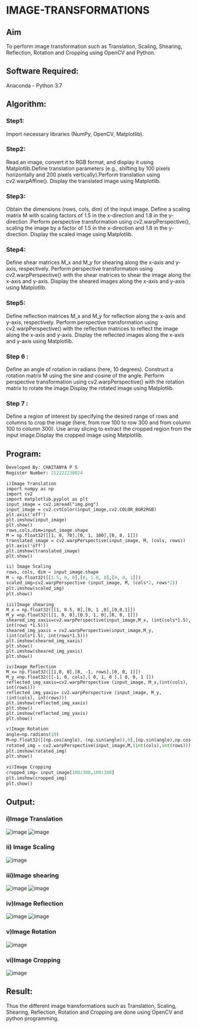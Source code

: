 # IMAGE-TRANSFORMATIONS

## Aim
To perform image transformation such as Translation, Scaling, Shearing, Reflection, Rotation and Cropping using OpenCV and Python.

## Software Required:
Anaconda - Python 3.7

## Algorithm:
### Step1:
Import necessary libraries (NumPy, OpenCV, Matplotlib).

### Step2:
Read an image, convert it to RGB format, and display it using Matplotlib.Define translation parameters 
(e.g., shifting by 100 pixels horizontally and 200 pixels vertically).Perform translation using cv2.warpAffine().
Display the translated image using Matplotlib.

### Step3:
Obtain the dimensions (rows, cols, dim) of the input image.
Define a scaling matrix M with scaling factors of 1.5 in the x-direction and 1.8 in the y-direction
.Perform perspective transformation using cv2.warpPerspective(), scaling the image by a factor of 1.5 in the x-direction and 1.8 in the y-direction.
Display the scaled image using Matplotlib.

### Step4:
Define shear matrices M_x and M_y for shearing along the x-axis and y-axis, respectively.
Perform perspective transformation using cv2.warpPerspective() with the shear matrices to shear the image along the x-axis and y-axis.
Display the sheared images along the x-axis and y-axis using Matplotlib.

### Step5:
Define reflection matrices M_x and M_y for reflection along the x-axis and y-axis, respectively.
Perform perspective transformation using cv2.warpPerspective() with the reflection matrices to reflect the image along the x-axis and y-axis.
Display the reflected images along the x-axis and y-axis using Matplotlib.

### Step 6 :
Define an angle of rotation in radians (here, 10 degrees).
Construct a rotation matrix M using the sine and cosine of the angle.
Perform perspective transformation using cv2.warpPerspective() with the rotation matrix to rotate the image.Display the rotated image using Matplotlib.

### Step 7 :
Define a region of interest by specifying the desired range of rows and columns to crop the image (here, from row 100 to row 300 and from column 100 to column 300).
Use array slicing to extract the cropped region from the input image.Display the cropped image using Matplotlib.

## Program:
```python
Developed By: CHAITANYA P S
Register Number: 212222230024
```
```pyhton
i)Image Translation
import numpy as np
import cv2
import matplotlib.pyplot as plt
input_image = cv2.imread("img.png")
input_image = cv2.cvtColor(input_image,cv2.COLOR_BGR2RGB)
plt.axis('off')
plt.imshow(input_image)
plt.show()
rows,cols,dim=input_image.shape
M = np.float32([[1, 0, 70],[0, 1, 100],[0, 0, 1]])
translated_image = cv2.warpPerspective(input_image, M, (cols, rows))
plt.axis('off')
plt.imshow(translated_image)
plt.show()
```
```python
ii) Image Scaling
rows, cols, dim = input_image.shape 
M = np.float32([[1.5, 0, 0],[0, 1.8, 0],[0, 0, 1]])
scaled_img=cv2.warpPerspective (input_image, M, (cols*2, rows*2))
plt.imshow(scaled_img)
plt.show()
```
```pyhton
iii)Image shearing
M_x = np.float32([[1, 0.5, 0],[0, 1 ,0],[0,0,1]])
M_y =np.float32([[1, 0, 0],[0.5, 1, 0],[0, 0, 1]])
sheared_img_xaxis=cv2.warpPerspective(input_image,M_x, (int(cols*1.5), int(rows *1.5)))
sheared_img_yaxis = cv2.warpPerspective(input_image,M_y,(int(cols*1.5), int(rows*1.5)))
plt.imshow(sheared_img_xaxis)
plt.show()
plt.imshow(sheared_img_yaxis)
plt.show()
```
```pyhton
iv)Image Reflection
M_x= np.float32([[1,0, 0],[0, -1, rows],[0, 0, 1]])
M_y =np.float32([[-1, 0, cols],[ 0, 1, 0 ],[ 0, 0, 1 ]])
reflected_img_xaxis=cv2.warpPerspective (input_image, M_x,(int(cols), int(rows)))
reflected_img_yaxis= cv2.warpPerspective (input_image, M_y, (int(cols), int(rows)))                                    
plt.imshow(reflected_img_xaxis)
plt.show()
plt.imshow(reflected_img_yaxis)
plt.show()
```
```python
v)Image Rotation
angle=np.radians(10)
M=np.float32([[np.cos(angle),-(np.sin(angle)),0],[np.sin(angle),np.cos(angle),0],[0,0,1]])
rotated_img = cv2.warpPerspective(input_image,M,(int(cols),int(rows)))
plt.imshow(rotated_img)
plt.show()
```
```python
vi)Image Cropping
cropped_img= input_image[100:300,100:300]
plt.imshow(cropped_img)
plt.show()

```
## Output:
### i)Image Translation
![image](https://github.com/chaitanya18c/IMAGE-TRANSFORMATIONS/assets/119392724/4d5b30f1-d0d3-4907-87f2-aa03d534fb70)
![image](https://github.com/chaitanya18c/IMAGE-TRANSFORMATIONS/assets/119392724/cb4af6e6-0de2-417c-90fc-5252a39999be)

### ii) Image Scaling
![image](https://github.com/chaitanya18c/IMAGE-TRANSFORMATIONS/assets/119392724/dd2d35d0-fd51-4d93-b9a4-535215f94d83)

### iii)Image shearing
![image](https://github.com/chaitanya18c/IMAGE-TRANSFORMATIONS/assets/119392724/747b4d8b-ba6c-4c9e-bf20-2585e0d1c843)
![image](https://github.com/chaitanya18c/IMAGE-TRANSFORMATIONS/assets/119392724/ebe2febb-2abe-4059-8beb-7ca06541eaae)

### iv)Image Reflection
![image](https://github.com/chaitanya18c/IMAGE-TRANSFORMATIONS/assets/119392724/6719f2f2-cb8c-4e17-96b4-4c649c3eb69c)
![image](https://github.com/chaitanya18c/IMAGE-TRANSFORMATIONS/assets/119392724/203477d7-b18c-4e1c-9ca8-9a1b80ec4f7c)

### v)Image Rotation
![image](https://github.com/chaitanya18c/IMAGE-TRANSFORMATIONS/assets/119392724/0131a7bb-a4a1-4350-9a13-371fad43e356)

### vi)Image Cropping
![image](https://github.com/chaitanya18c/IMAGE-TRANSFORMATIONS/assets/119392724/45bf7800-9c4f-4e78-9fe3-210ee872623f)

## Result: 

Thus the different image transformations such as Translation, Scaling, Shearing, Reflection, Rotation and Cropping are done using OpenCV and python programming.

